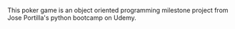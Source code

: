 This poker game is an object oriented programming milestone project from Jose Portilla's python bootcamp on Udemy. 
